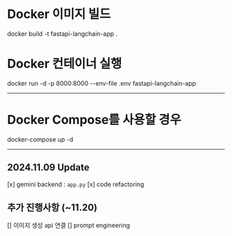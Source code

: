 # Docker 이미지 빌드
docker build -t fastapi-langchain-app .

# Docker 컨테이너 실행
docker run -d -p 8000:8000 --env-file .env fastapi-langchain-app

------
# Docker Compose를 사용할 경우
docker-compose up -d

---
## 2024.11.09 Update
[x] gemini backend : `app.py`
[x] code refactoring

## 추가 진행사항 (~11.20)
[] 이미지 생성 api 연결
[] prompt engineering

